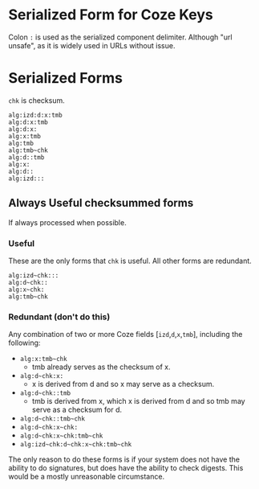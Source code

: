 # Serialized Form for Coze Keys
Colon `:` is used as the serialized component delimiter.  Although "url unsafe",
as it is widely used in URLs without issue.

# Serialized Forms 

`chk` is checksum.  

	alg:izd:d:x:tmb
	alg:d:x:tmb
	alg:d:x:
	alg:x:tmb
	alg:tmb
	alg:tmb~chk
	alg:d::tmb
	alg:x:
	alg:d::
	alg:izd:::


## Always Useful checksummed forms 
If always processed when possible.  

### Useful
These are the only forms that `chk` is useful.  All other forms are redundant.  

```
alg:izd~chk:::
alg:d~chk::
alg:x~chk:
alg:tmb~chk
```

### Redundant (don't do this)
Any combination of two or more Coze fields [`izd`,`d`,`x`,`tmb`], including the following:

- `alg:x:tmb~chk`
    - tmb already serves as the checksum of x.  
- `alg:d~chk:x:`
   - x is derived from d and so x may serve as a checksum.    
- `alg:d~chk::tmb`
    - tmb is derived from x, which x is derived from d and so tmb may serve as a checksum for d.
- `alg:d~chk::tmb~chk`
- `alg:d~chk:x~chk:`
- `alg:d~chk:x~chk:tmb~chk` 
- `alg:izd~chk:d~chk:x~chk:tmb~chk` 

The only reason to do these forms is if your system does not have the ability to
do signatures, but does have the ability to check digests.  This would be a
mostly unreasonable circumstance.  

